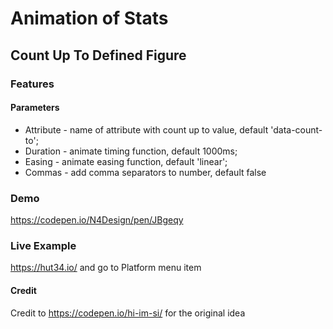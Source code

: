 # Animation of Stats
## Count Up To Defined Figure
### Features
#### Parameters
* Attribute - name of attribute with count up to value, default 'data-count-to';
* Duration - animate timing function, default 1000ms;
* Easing - animate easing function, default 'linear';
* Commas - add comma separators to number, default false
### Demo
https://codepen.io/N4Design/pen/JBgeqy
### Live Example
https://hut34.io/ and go to Platform menu item
#### Credit
Credit to https://codepen.io/hi-im-si/ for the original idea
